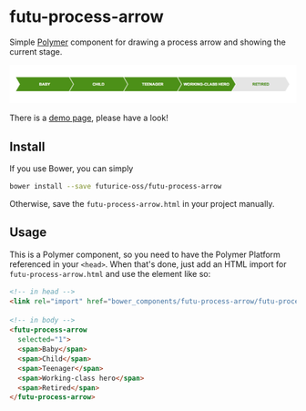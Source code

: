 futu-process-arrow
=====================

Simple [Polymer](https://github.com/Polymer/) component for drawing a process arrow
and showing the current stage.

![](docs/example.png)

There is a [demo page](http://futurice-oss.github.io/futu-process-arrow/),
please have a look!


## Install

If you use Bower, you can simply

```sh
bower install --save futurice-oss/futu-process-arrow
```

Otherwise, save the `futu-process-arrow.html` in your project manually.

## Usage

This is a Polymer component, so you need to have the Polymer Platform referenced in
your `<head>`. When that's done, just add an HTML import for `futu-process-arrow.html`
and use the element like so:

```html
<!-- in head -->
<link rel="import" href="bower_components/futu-process-arrow/futu-process-arrow.html">

<!-- in body -->
<futu-process-arrow
  selected="1">
  <span>Baby</span>
  <span>Child</span>
  <span>Teenager</span>
  <span>Working-class hero</span>
  <span>Retired</span>
</futu-process-arrow>
```
